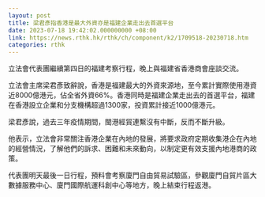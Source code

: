 ```yaml
---
layout: post
title: 梁君彥指香港是最大外資亦是福建企業走出去首選平台
date: 2023-07-18 19:42:02.000000000 +08:00
link: https://news.rthk.hk/rthk/ch/component/k2/1709518-20230718.htm
categories: rthk
---
```


立法會代表團繼續第四日的福建考察行程，晚上與福建省香港商會座談交流。

立法會主席梁君彥致辭說，香港是福建最大的外資來源地，至今累計實際使用港資近‍8000億港元，佔全省外資66%。香港同時是福‍建企業走出去的首選平台，福建在香港設立企業和分支機構超過1300家，投資累計接近1000億港元。

梁君彥說，過去三年疫情期間，閩港經貿連繫沒有中斷，反而不斷升級。

他表示，立法會非常關注香港企業在內地的發展，將要求政府定期收集港企在內地的經營情況，了解他‍們的訴求、困難和未來動向，以制定更有效支援內地港商的政策。

代表團明天最後一日行程，預料會考察廈門自由貿易試驗區，參觀廈門自貿片區大數據服務中心、廈門國際航運科創中心等地方，晚上結束行程返港。
